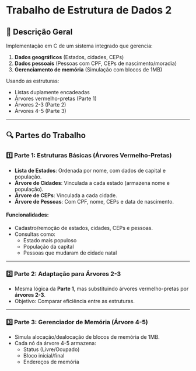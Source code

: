# Trabalho de Estrutura de Dados 2

## 📌 Descrição Geral
Implementação em C de um sistema integrado que gerencia:
1. **Dados geográficos** (Estados, cidades, CEPs)  
2. **Dados pessoais** (Pessoas com CPF, CEPs de nascimento/moradia)  
3. **Gerenciamento de memória** (Simulação com blocos de 1MB)  

Usando as estruturas:
- Listas duplamente encadeadas  
- Árvores vermelho-pretas (Parte 1)  
- Árvores 2-3 (Parte 2)  
- Árvores 4-5 (Parte 3)  

---

## 🔍 Partes do Trabalho

### 1️⃣ Parte 1: Estruturas Básicas (Árvores Vermelho-Pretas)
- **Lista de Estados**: Ordenada por nome, com dados de capital e população.  
- **Árvore de Cidades**: Vinculada a cada estado (armazena nome e população).  
- **Árvore de CEPs**: Vinculada a cada cidade.  
- **Árvore de Pessoas**: Com CPF, nome, CEPs e data de nascimento.  

#### Funcionalidades:
- Cadastro/remoção de estados, cidades, CEPs e pessoas.  
- Consultas como:  
  - Estado mais populoso  
  - População da capital  
  - Pessoas que mudaram de cidade natal  

---

### 2️⃣ Parte 2: Adaptação para Árvores 2-3
- Mesma lógica da **Parte 1**, mas substituindo árvores vermelho-pretas por **árvores 2-3**.  
- Objetivo: Comparar eficiência entre as estruturas.  

---

### 3️⃣ Parte 3: Gerenciador de Memória (Árvore 4-5)
- Simula alocação/dealocação de blocos de memória de 1MB.  
- Cada nó da árvore 4-5 armazena:  
  - Status (Livre/Ocupado)  
  - Bloco inicial/final  
  - Endereços de memória  
